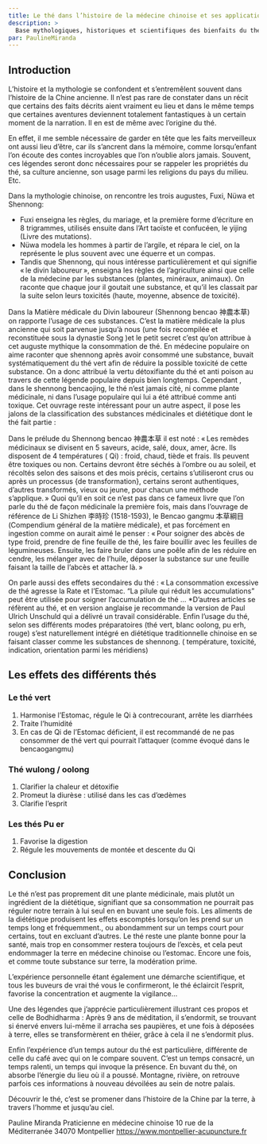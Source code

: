 ```yaml
---
title: Le thé dans l’histoire de la médecine chinoise et ses applications
description: >
  Base mythologiques, historiques et scientifiques des bienfaits du thé dans la culture chinoise
par: PaulineMiranda
---
```


## Introduction

L’histoire et la mythologie se confondent et s’entremêlent souvent dans l’histoire de la Chine ancienne. Il n’est pas rare de constater dans un récit que certains des faits décrits aient vraiment eu lieu et dans le même temps que certaines aventures deviennent totalement fantastiques à un certain moment de la narration. Il en est de même avec l’origine du thé.

En effet, il me semble nécessaire de garder en tête que les faits merveilleux ont aussi lieu d’être, car ils s’ancrent dans la mémoire, comme lorsqu’enfant l’on écoute des contes incroyables que l’on n’oublie alors jamais. Souvent, ces légendes seront donc nécessaires pour se rappeler les propriétés du thé, sa culture ancienne, son usage parmi les religions du pays du milieu. Etc.

Dans la mythologie chinoise, on rencontre les trois augustes, Fuxi, Nüwa et Shennong:
- Fuxi enseigna les règles, du mariage, et la première forme d’écriture en 8 trigrammes, utilisés ensuite dans l’Art taoïste et confucéen, le yijing (Livre des mutations).
- Nüwa modela les hommes à partir de l’argile, et répara le ciel, on la représente le plus souvent avec une équerre et un compas.
- Tandis que Shennong, qui nous intéresse particulièrement et qui signifie « le divin laboureur », enseigna les règles de l’agriculture ainsi que celle de la médecine par les substances (plantes, minéraux, animaux). On raconte que chaque jour il goutait une substance, et qu’il les classait par la suite selon leurs toxicités (haute, moyenne, absence de toxicité). 

Dans la Matière médicale du Divin laboureur (Shennong bencao 神農本草) on rapporte l’usage de ces substances. C’est la matière médicale la plus ancienne qui soit parvenue jusqu’à nous (une fois recompilée et reconstituée sous la dynastie Song )et le petit secret c’est qu’on attribue à cet auguste mythique la consommation de thé. 
En médecine populaire on aime raconter que shennong après avoir consommé une substance, buvait systématiquement du thé vert afin de réduire la possible toxicité de cette substance. On a donc attribué la vertu détoxifiante du thé et anti poison au travers de cette légende populaire depuis bien longtemps.
Cependant , dans le shennong bencaojing, le thé n’est jamais cité, ni comme plante médicinale, ni dans l’usage populaire qui lui a été attribué comme anti toxique. 
Cet ouvrage reste intéressant pour un autre aspect, il pose les jalons de la classification des substances médicinales et diététique dont le thé fait partie : 

Dans le prélude du Shennong bencao 神農本草 il est noté :
 « Les remèdes médicinaux se divisent en 5 saveurs, acide, salé, doux, amer, âcre. Ils disposent de 4 températures ( Qi) : froid, chaud, tiède et frais. Ils peuvent être toxiques ou non. Certains devront être séchés à l’ombre ou au soleil, et récoltés selon des saisons et des mois précis, certains s’utiliseront crus ou après un processus {de transformation}, certains seront authentiques, d’autres transformés, vieux ou jeune, pour chacun une méthode s’applique. » 
Quoi qu’il en soit ce n’est pas dans ce  fameux livre que l’on parle du thé de façon médicinale la première fois, mais dans l’ouvrage de référence de Li Shizhen 李時珍 (1518-1593), le Bencao gangmu 本草綱目 (Compendium général de la matière médicale), et pas forcément en ingestion comme on aurait aimé le penser : 
« Pour soigner des abcès de type froid, prendre de fine feuille de thé, les faire bouillir avec les feuilles de légumineuses. Ensuite, les faire bruler dans une poêle afin de les réduire en cendre, les mélanger avec de l’huile, déposer la substance sur une feuille faisant la taille de l’abcès et attacher là. »

On parle aussi des effets secondaires du thé :
« La consommation excessive de thé agresse la Rate et l’Estomac. “La pilule qui réduit les accumulations” peut être utilisée pour soigner l’accumulation de thé … 
*D’autres articles se réfèrent au thé, et en version anglaise je recommande la version de Paul Ulrich Unschuld qui a délivré un travail considérable.
Enfin l’usage du thé, selon ses différents modes préparatoires (thé vert, blanc oolong, pu erh, rouge) s’est naturellement intégré en diététique traditionnelle chinoise en se faisant classer comme les substances de shennong. ( température, toxicité, indication, orientation parmi les méridiens)

## Les effets des différents thés

### Le thé vert

1. Harmonise l’Estomac, régule le Qi à contrecourant, arrête les diarrhées
2.	Traite l’humidité
3.	En cas de Qi de l’Estomac déficient, il est recommandé de ne pas consommer de thé vert qui pourrait l’attaquer (comme évoqué dans le bencaogangmu)

### Thé wulong / oolong

1.	Clarifier la chaleur et détoxifie
2.	Promeut la diurèse : utilisé dans les cas d’œdèmes
3.	Clarifie l’esprit

### Les thés Pu er 

1.	Favorise la digestion 
2.	Régule les mouvements de montée et descente du Qi

## Conclusion

Le thé n’est pas proprement dit une plante médicinale, mais plutôt un ingrédient de la diététique, signifiant que sa consommation ne pourrait pas réguler notre terrain à lui seul en en buvant une seule fois. Les aliments de la diététique produisent les effets escomptés lorsqu’on les prend sur un temps long et fréquemment., ou abondamment sur un temps court pour certains, tout en excluant d’autres. Le thé reste une plante bonne pour la santé, mais trop en consommer restera toujours de l’excès, et cela peut endommager la terre en médecine chinoise ou l’estomac. Encore une fois, et comme toute substance sur terre, la modération prime.

L’expérience personnelle étant également une démarche scientifique, et tous les buveurs de vrai thé vous le confirmeront, le thé éclaircit l’esprit, favorise la concentration et augmente la vigilance…

Une des légendes que j’apprécie particulièrement illustrant ces propos et celle de Bodhidharma :  Après 9 ans de méditation, il s’endormit, se trouvant si énervé envers lui-même il arracha ses paupières, et une fois à déposées à terre, elles se transformèrent en théier, grâce à cela il ne s’endormit plus.

Enfin l’expérience d’un temps autour du thé est particulière, différente de celle du café avec qui on le compare souvent. C’est un temps consacré, un temps ralenti, un temps qui invoque la présence. En buvant du thé, on absorbe l’énergie du lieu où il a poussé. Montagne, rivière, on retrouve parfois ces informations à nouveau dévoilées au sein de notre palais.

Découvrir le thé, c’est se promener dans l’histoire de la Chine par la terre, à travers l’homme et jusqu’au ciel.

Pauline Miranda
Praticienne en médecine chinoise
10 rue de la Méditerranée 34070 Montpellier
https://www.montpellier-acupuncture.fr
